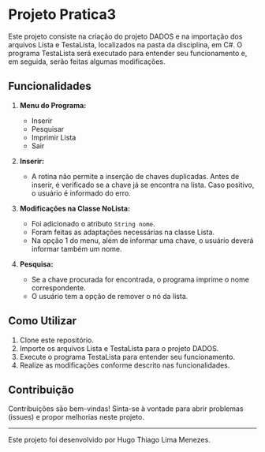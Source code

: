 # Projeto Pratica3

Este projeto consiste na criação do projeto DADOS e na importação dos arquivos Lista e TestaLista, localizados na pasta da disciplina, em C#. O programa TestaLista será executado para entender seu funcionamento e, em seguida, serão feitas algumas modificações.

## Funcionalidades

1. **Menu do Programa:**
   - Inserir
   - Pesquisar
   - Imprimir Lista
   - Sair

2. **Inserir:**
   - A rotina não permite a inserção de chaves duplicadas. Antes de inserir, é verificado se a chave já se encontra na lista. Caso positivo, o usuário é informado do erro.

3. **Modificações na Classe NoLista:**
   - Foi adicionado o atributo `String nome`.
   - Foram feitas as adaptações necessárias na classe Lista.
   - Na opção 1 do menu, além de informar uma chave, o usuário deverá informar também um nome.

4. **Pesquisa:**
   - Se a chave procurada for encontrada, o programa imprime o nome correspondente.
   - O usuário tem a opção de remover o nó da lista.

## Como Utilizar

1. Clone este repositório.
2. Importe os arquivos Lista e TestaLista para o projeto DADOS.
3. Execute o programa TestaLista para entender seu funcionamento.
4. Realize as modificações conforme descrito nas funcionalidades.

## Contribuição

Contribuições são bem-vindas! Sinta-se à vontade para abrir problemas (issues) e propor melhorias neste projeto.

---
Este projeto foi desenvolvido por Hugo Thiago Lima Menezes.
